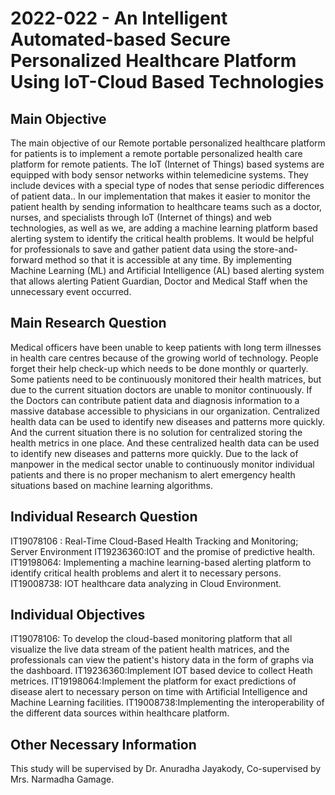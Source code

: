 # 2022-022 - An Intelligent Automated-based Secure Personalized Healthcare Platform Using IoT-Cloud Based Technologies

## Main Objective
The main objective of our Remote portable personalized healthcare platform for patients is to implement a remote portable personalized health care platform for remote patients. The IoT (Internet of Things) based systems are equipped with body sensor networks within telemedicine systems. They include devices with a special type of nodes that sense periodic differences of patient data.. In our implementation that makes it easier to monitor the patient health by sending information to healthcare teams such as a doctor, nurses, and specialists through IoT (Internet of things) and web technologies, as well as we, are adding a machine learning platform based alerting system to identify the critical health problems. It would be helpful for professionals to save and gather patient data using the store-and-forward method so that it is accessible at any time. By implementing Machine Learning (ML) and Artificial Intelligence (AL) based alerting system that allows alerting Patient Guardian, Doctor and Medical Staff when the unnecessary event occurred.

## Main Research Question
Medical officers have been unable to keep patients with long term illnesses in health care centres because of the growing world of technology. People forget their help check-up which needs to be done monthly or quarterly. Some patients need to be continuously monitored their health matrices, but due to the current situation doctors are unable to monitor continuously. If the Doctors can contribute patient data and diagnosis information to a massive database accessible to physicians in our organization. Centralized health data can be used to identify new diseases and patterns more quickly. And the current situation there is no solution for centralized storing the health metrics in one place. And these centralized health data can be used to identify new diseases and patterns more quickly. Due to the lack of manpower in the medical sector unable to continuously monitor individual patients and there is no proper mechanism to alert emergency health situations based on machine learning algorithms.

## Individual Research Question
IT19078106 :  Real-Time Cloud-Based Health Tracking and Monitoring; Server Environment
IT19236360:IOT and the promise of predictive health.
IT19198064: Implementing a machine learning-based alerting platform to identify critical health problems and alert it to necessary persons.
IT19008738: IOT healthcare data analyzing in Cloud Environment.

## Individual Objectives
IT19078106: To develop  the cloud-based monitoring platform  that all visualize the live data stream of the patient health matrices, and  the professionals can view the patient's history data in the form of graphs via the dashboard.
IT19236360:Implement IOT based device to collect Heath metrices.
IT19198064:Implement the platform for exact predictions of disease alert to necessary person on time with Artificial Intelligence and Machine Learning facilities. 
IT19008738:Implementing the interoperability of the different data sources within healthcare platform.


## Other Necessary Information
This study will be supervised by Dr. Anuradha Jayakody, Co-supervised by Mrs. Narmadha Gamage.
